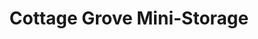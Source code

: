 ---
title: "Cottage Grove Mini-Storage"
url: /cottage-grove/cottage-grove-mini-storage/
shop: storage rental
---